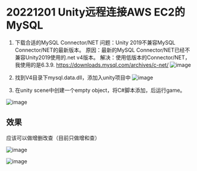 # 20221201 Unity远程连接AWS EC2的MySQL
1. 下载合适的MySQL Connector/NET
问题：Unity 2019不兼容MySQL Connector/NET的最新版本。
原因：最新的MySQL Connector/NET已经不兼容Unity2019使用的.net v4版本。
解决：使用低版本的Connector/NET，我使用的是6.3.9.
https://downloads.mysql.com/archives/c-net/
![image](https://user-images.githubusercontent.com/59216760/204963195-5b47e4e3-d7e9-4d3f-842d-048725a0a5af.png)


2. 找到V4目录下mysql.data.dll，添加入unity项目中
![image](https://user-images.githubusercontent.com/59216760/204963229-602cc8b9-e1f4-447f-9cd0-6f0884cbf1dc.png)


3. 在unity scene中创建一个empty object，将C#脚本添加，后运行game。

![image](https://user-images.githubusercontent.com/59216760/204963255-ae62accc-ac5d-4f2a-a034-6dcee43e60e3.png)



## 效果
应该可以做增删改查（目前只做增和查）

![image](https://user-images.githubusercontent.com/59216760/204963271-19806045-948e-4716-9dd3-647f77cecf43.png)

![image](https://user-images.githubusercontent.com/59216760/204963291-e240c811-e348-4b83-92fb-5fe0c8d61ebf.png)
